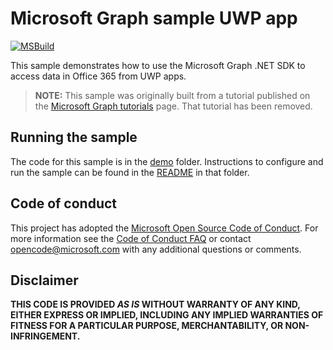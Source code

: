 # Microsoft Graph sample UWP app

[![MSBuild](https://github.com/microsoftgraph/msgraph-training-uwp/actions/workflows/msbuild.yml/badge.svg)](https://github.com/microsoftgraph/msgraph-training-uwp/actions/workflows/msbuild.yml)

This sample demonstrates how to use the Microsoft Graph .NET SDK to access data in Office 365 from UWP apps.

> **NOTE:** This sample was originally built from a tutorial published on the [Microsoft Graph tutorials](https://docs.microsoft.com/graph/tutorials) page. That tutorial has been removed.

## Running the sample

The code for this sample is in the [demo](demo) folder. Instructions to configure and run the sample can be found in the [README](demo/README.md) in that folder.

## Code of conduct

This project has adopted the [Microsoft Open Source Code of Conduct](https://opensource.microsoft.com/codeofconduct/). For more information see the [Code of Conduct FAQ](https://opensource.microsoft.com/codeofconduct/faq/) or contact [opencode@microsoft.com](mailto:opencode@microsoft.com) with any additional questions or comments.

## Disclaimer

**THIS CODE IS PROVIDED _AS IS_ WITHOUT WARRANTY OF ANY KIND, EITHER EXPRESS OR IMPLIED, INCLUDING ANY IMPLIED WARRANTIES OF FITNESS FOR A PARTICULAR PURPOSE, MERCHANTABILITY, OR NON-INFRINGEMENT.**
